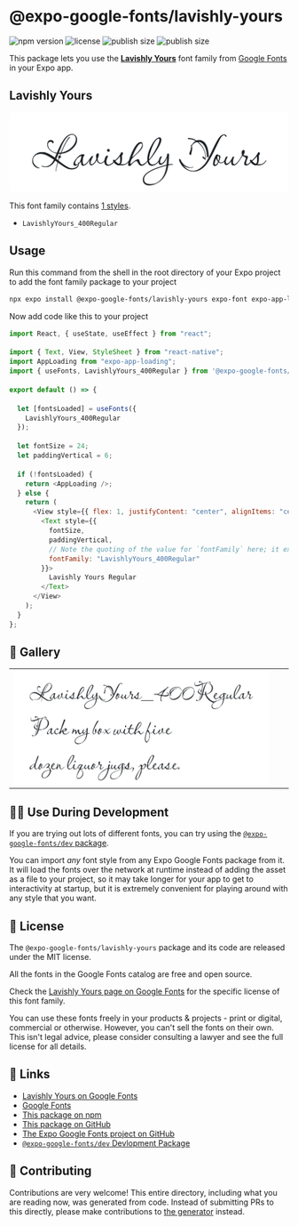 # @expo-google-fonts/lavishly-yours

![npm version](https://flat.badgen.net/npm/v/@expo-google-fonts/lavishly-yours)
![license](https://flat.badgen.net/github/license/expo/google-fonts)
![publish size](https://flat.badgen.net/packagephobia/install/@expo-google-fonts/lavishly-yours)
![publish size](https://flat.badgen.net/packagephobia/publish/@expo-google-fonts/lavishly-yours)

This package lets you use the [**Lavishly Yours**](https://fonts.google.com/specimen/Lavishly+Yours) font family from [Google Fonts](https://fonts.google.com/) in your Expo app.

## Lavishly Yours

![Lavishly Yours](./font-family.png)

This font family contains [1 styles](#-gallery).

- `LavishlyYours_400Regular`

## Usage

Run this command from the shell in the root directory of your Expo project to add the font family package to your project

```sh
npx expo install @expo-google-fonts/lavishly-yours expo-font expo-app-loading
```

Now add code like this to your project

```js
import React, { useState, useEffect } from "react";

import { Text, View, StyleSheet } from "react-native";
import AppLoading from "expo-app-loading";
import { useFonts, LavishlyYours_400Regular } from '@expo-google-fonts/lavishly-yours';

export default () => {

  let [fontsLoaded] = useFonts({
    LavishlyYours_400Regular
  });

  let fontSize = 24;
  let paddingVertical = 6;

  if (!fontsLoaded) {
    return <AppLoading />;
  } else {
    return (
      <View style={{ flex: 1, justifyContent: "center", alignItems: "center" }}>
        <Text style={{
          fontSize,
          paddingVertical,
          // Note the quoting of the value for `fontFamily` here; it expects a string!
          fontFamily: "LavishlyYours_400Regular"
        }}>
          Lavishly Yours Regular
        </Text>
      </View>
    );
  }
};
```

## 🔡 Gallery


||||
|-|-|-|
|![LavishlyYours_400Regular](./LavishlyYours_400Regular.ttf.png)||||


## 👩‍💻 Use During Development

If you are trying out lots of different fonts, you can try using the [`@expo-google-fonts/dev` package](https://github.com/expo/google-fonts/tree/master/font-packages/dev#readme).

You can import _any_ font style from any Expo Google Fonts package from it. It will load the fonts over the network at runtime instead of adding the asset as a file to your project, so it may take longer for your app to get to interactivity at startup, but it is extremely convenient for playing around with any style that you want.


## 📖 License

The `@expo-google-fonts/lavishly-yours` package and its code are released under the MIT license.

All the fonts in the Google Fonts catalog are free and open source.

Check the [Lavishly Yours page on Google Fonts](https://fonts.google.com/specimen/Lavishly+Yours) for the specific license of this font family.

You can use these fonts freely in your products & projects - print or digital, commercial or otherwise. However, you can't sell the fonts on their own. This isn't legal advice, please consider consulting a lawyer and see the full license for all details.

## 🔗 Links

- [Lavishly Yours on Google Fonts](https://fonts.google.com/specimen/Lavishly+Yours)
- [Google Fonts](https://fonts.google.com/)
- [This package on npm](https://www.npmjs.com/package/@expo-google-fonts/lavishly-yours)
- [This package on GitHub](https://github.com/expo/google-fonts/tree/master/font-packages/lavishly-yours)
- [The Expo Google Fonts project on GitHub](https://github.com/expo/google-fonts)
- [`@expo-google-fonts/dev` Devlopment Package](https://github.com/expo/google-fonts/tree/master/font-packages/dev)

## 🤝 Contributing

Contributions are very welcome! This entire directory, including what you are reading now, was generated from code. Instead of submitting PRs to this directly, please make contributions to [the generator](https://github.com/expo/google-fonts/tree/master/packages/generator) instead.
